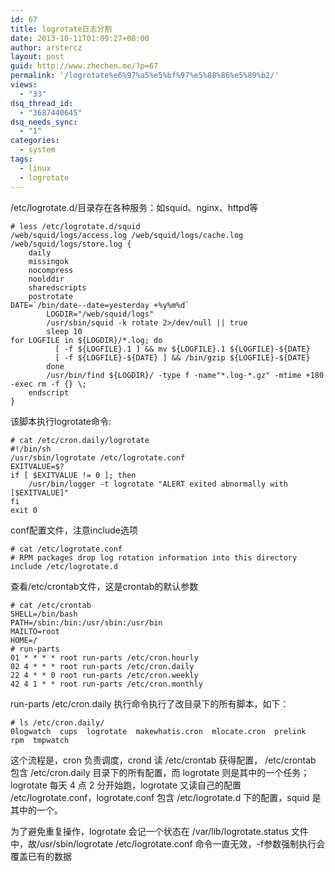 ```yaml
---
id: 67
title: logrotate日志分割
date: 2013-10-11T01:09:27+08:00
author: arstercz
layout: post
guid: http://www.zhechen.me/?p=67
permalink: '/logrotate%e6%97%a5%e5%bf%97%e5%88%86%e5%89%b2/'
views:
  - "33"
dsq_thread_id:
  - "3687440645"
dsq_needs_sync:
  - "1"
categories:
  - system
tags:
  - linux
  - logrotate
---
```

/etc/logrotate.d/目录存在各种服务：如squid、nginx、httpd等
<!--more-->
```
# less /etc/logrotate.d/squid    
/web/squid/logs/access.log /web/squid/logs/cache.log /web/squid/logs/store.log {  
    daily  
    missingok  
    nocompress  
    noolddir  
    sharedscripts  
    postrotate  
DATE=`/bin/date--date=yesterday +%y%m%d` 
        LOGDIR="/web/squid/logs"
        /usr/sbin/squid -k rotate 2>/dev/null || true
        sleep 10  
for LOGFILE in ${LOGDIR}/*.log; do  
          [ -f ${LOGFILE}.1 ] && mv ${LOGFILE}.1 ${LOGFILE}-${DATE}  
          [ -f ${LOGFILE}-${DATE} ] && /bin/gzip ${LOGFILE}-${DATE}  
        done  
        /usr/bin/find ${LOGDIR}/ -type f -name"*.log-*.gz" -mtime +180 -exec rm -f {} \;  
    endscript  
} 
```

该脚本执行logrotate命令:
```
# cat /etc/cron.daily/logrotate  
#!/bin/sh  
/usr/sbin/logrotate /etc/logrotate.conf  
EXITVALUE=$?  
if [ $EXITVALUE != 0 ]; then
    /usr/bin/logger -t logrotate "ALERT exited abnormally with [$EXITVALUE]"
fi  
exit 0 
```

conf配置文件，注意include选项
```
# cat /etc/logrotate.conf
# RPM packages drop log rotation information into this directory
include /etc/logrotate.d
```

查看/etc/crontab文件，这是crontab的默认参数
```
# cat /etc/crontab  
SHELL=/bin/bash  
PATH=/sbin:/bin:/usr/sbin:/usr/bin  
MAILTO=root  
HOME=/  
# run-parts  
01 * * * * root run-parts /etc/cron.hourly  
02 4 * * * root run-parts /etc/cron.daily  
22 4 * * 0 root run-parts /etc/cron.weekly  
42 4 1 * * root run-parts /etc/cron.monthly 
```

run-parts /etc/cron.daily  执行命令执行了改目录下的所有脚本，如下：
```
# ls /etc/cron.daily/
0logwatch  cups  logrotate  makewhatis.cron  mlocate.cron  prelink  rpm  tmpwatch
```

这个流程是，cron 负责调度，crond 读 /etc/crontab 获得配置， /etc/crontab 包含 /etc/cron.daily 目录下的所有配置，而 logrotate 则是其中的一个任务；logrotate 每天 4 点 2 分开始跑，logrotate 又读自己的配置 /etc/logrotate.conf，logrotate.conf 包含 /etc/logrotate.d 下的配置，squid 是其中的一个。

为了避免重复操作，logrotate 会记一个状态在 /var/lib/logrotate.status 文件中，故/usr/sbin/logrotate /etc/logrotate.conf   命令一直无效，-f参数强制执行会覆盖已有的数据